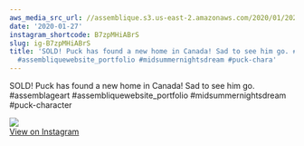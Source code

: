 ```yaml
---
aws_media_src_url: //assemblique.s3.us-east-2.amazonaws.com/2020/01/2020-01-27_02-49-41_UTC.jpg
date: '2020-01-27'
instagram_shortcode: B7zpMHiABrS
slug: ig-B7zpMHiABrS
title: 'SOLD! Puck has found a new home in Canada! Sad to see him go. #assemblageart
  #assembliquewebsite_portfolio #midsummernightsdream #puck-chara'
---
```


SOLD! Puck has found a new home in Canada! Sad to see him go. #assemblageart #assembliquewebsite\_portfolio #midsummernightsdream #puck-character 

![](//assemblique.s3.us-east-2.amazonaws.com/2020/01/2020-01-27_02-49-41_UTC.jpg)   
[View on Instagram](https://www.instagram.com/p/B7zpMHiABrS/)